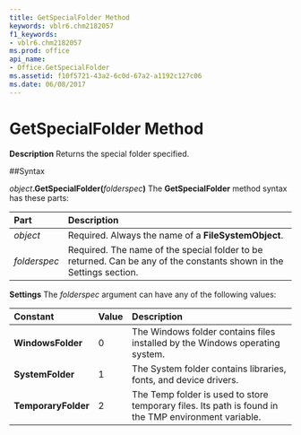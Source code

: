 ```yaml
---
title: GetSpecialFolder Method
keywords: vblr6.chm2182057
f1_keywords:
- vblr6.chm2182057
ms.prod: office
api_name:
- Office.GetSpecialFolder
ms.assetid: f10f5721-43a2-6c0d-67a2-a1192c127c06
ms.date: 06/08/2017
---
```



# GetSpecialFolder Method



 **Description**
Returns the special folder specified.

##Syntax

_object_**.GetSpecialFolder(**_folderspec_**)**
The  **GetSpecialFolder** method syntax has these parts:


|**Part**|**Description**|
|:-----|:-----|
| _object_|Required. Always the name of a  **FileSystemObject**.|
| _folderspec_|Required. The name of the special folder to be returned. Can be any of the constants shown in the Settings section.|

 **Settings**
The  _folderspec_ argument can have any of the following values:


|**Constant**|**Value**|**Description**|
|:-----|:-----|:-----|
|**WindowsFolder**|0|The Windows folder contains files installed by the Windows operating system.|
|**SystemFolder**|1|The System folder contains libraries, fonts, and device drivers.|
|**TemporaryFolder**|2|The Temp folder is used to store temporary files. Its path is found in the TMP environment variable.|

